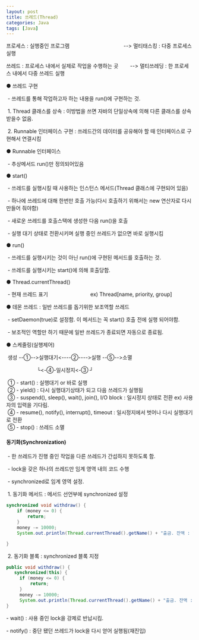```yaml
---
layout: post
title: 쓰레드(Thread)
categories: Java
tags: [Java]
---
```


프로세스 : 실행중인 프로그램                                     --> 멀티태스킹 : 다중 프로세스 실행

쓰레드 : 프로세스 내에서 실제로 작업을 수행하는 곳        --> 멀티쓰레딩 : 한 프로세스 내에서 다중 쓰레드 실행

● 쓰레드 구현 

 - 쓰레드를 통해 작업하고자 하는 내용을 run()에 구현하는 것. 

 1. Thread 클래스를 상속 : 이방법을 쓰면 자바의 단일상속에 의해 다른 클래스를 상속받을수 없음.

 2. Runnable 인터페이스 구현 : 쓰레드간의 데이터를 공유해야 할 때 인터페이스로 구현해서 연결시킴

● Runnable 인터페이스

 - 추상메서드 run()만 정의되어있음

● start()

 - 쓰레드를 실행시킬 때 사용하는 인스턴스 메서드(Thread 클래스에 구현되어 있음)

 - 하나에 쓰레드에 대해 한번만 호출 가능(다시 호출하기 위해서는 new 연산자로 다시 만들어 줘야함)

 - 새로운 쓰레드를 호출스택에 생성한 다음 run()을 호출

 - 실행 대기 상태로 전환시키며 실행 중인 쓰레드가 없으면 바로 실행시킴

● run()

 - 쓰레드를 실행시키는 것이 아닌 run()에 구현된 메서드를 호출하는 것.

 - 쓰레드를 실행시키는 start()에 의해 호출당함.

● Thread.currentThread()

 - 현재 쓰레드 표기                             ex) Thread\[name, priority, group\]

● 데몬 쓰레드 : 일반 쓰레드를 돕기위한 보조역할 쓰레드

 - setDaemon(true)로 설정함. 이 메서드는 꼭 start() 호출 전에 실행 되어야함.

 - 보조적인 역할만 하기 때문에 일반 쓰레드가 종료되면 자동으로 종료됨.

● 스케줄링(실행제어)

 생성 --①-->실행대기<----②---->실행 --⑤-->소멸

                     └<-④-일시정지<-③ ┘

 ① - start() : 실행대기 or 바로 실행 <br>
 ② - yield() : 다시 실행대기상태가 되고 다음 쓰레드가 실행됨<br>
 ③ - suspend(), sleep(), wait(), join(), I/O block : 일시정지 상태로 전환 ex) 사용자의 입력을 기다림.<br>
 ④ - resume(), notify(), interrupt(), timeout : 일시정지에서 벗어나 다시 실행대기로 전환<br>
 ⑤ - stop() : 쓰레드 소멸

#### 동기화(Synchronization)

 - 한 쓰레드가 진행 중인 작업을 다른 쓰레드가 간섭하지 못하도록 함.

 - lock을 갖은 하나의 쓰레드만 임계 영역 내의 코드 수행

 - synchronized로 임계 영역 설정.

 1. 동기화 메서드 : 메서드 선언부에 synchronized 설정

```java
synchronized void withdraw() {
	if (money <= 0) {
	    return;
	}
	money -= 10000;
	System.out.println(Thread.currentThread().getName() + "출금. 잔액 : " + money);

}
```

 2. 동기화 블록 : synchronized 블록 지정

```java
public void withdraw() {
   synchronized(this) {
	 if (money <= 0) {
	     return;
	 }
	 money -= 10000;
	 System.out.println(Thread.currentThread().getName() + "출금. 잔액 : " + money);
}
```

\- wait() : 사용 중인 lock을 강제로 반납시킴.

\- notify() : 중단 됐던 쓰레드가 lock을 다시 얻어 실행됨(재진입)